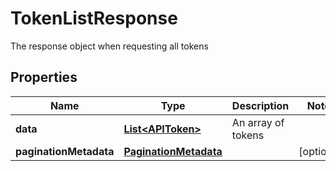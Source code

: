 

# TokenListResponse

The response object when requesting all tokens

## Properties

| Name | Type | Description | Notes |
|------------ | ------------- | ------------- | -------------|
|**data** | [**List&lt;APIToken&gt;**](APIToken.md) | An array of tokens |  |
|**paginationMetadata** | [**PaginationMetadata**](PaginationMetadata.md) |  |  [optional] |



